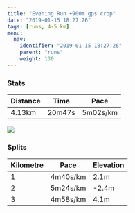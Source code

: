 ```yaml
---
title: "Evening Run +900m gps crop"
date: "2019-01-15 18:27:26"
tags: [runs, 4-5 km]
menu:
  nav:
    identifier: "2019-01-15 18:27:26"
    parent: "runs"
    weight: 130
---
```


### Stats

| Distance | Time | Pace |
|----------|------|------|
|4.13km|20m47s|5m02s/km|

<img src='https://maps.googleapis.com/maps/api/staticmap?maptype=roadmap&path=enc:majeIdhzLz@pE|KdRtItg@pAjWu@dj@Ewy@j@bB_Jsj@mEoQgKuPcDKuEgGuHo\v@hE&key=AIzaSyAfqMeaZ1CCJFGP5cWud__oZnT_Pybg-1M&size=800x800&markers=color:yellow|label:S|53.46855,-2.26963&markers=color:green|label:F|53.47204999999999,-2.2643100000000005'>

### Splits

| Kilometre | Pace | Elevation |
|------|------|-----------|
|1|4m40s/km|2.1m|
|2|5m24s/km|-2.4m|
|3|4m58s/km|4.1m|
